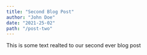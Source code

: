```yaml
---
title: "Second Blog Post"
author: "John Doe"
date: "2021-25-02"
path: "/post-two"
---
```


This is some text realted to our second ever blog post
